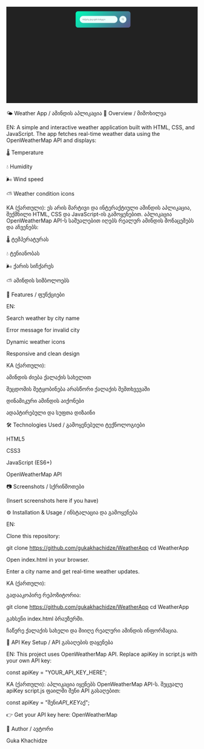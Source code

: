 ![Game Preview](images/WeatherAppGif.gif)

🌤 Weather App / ამინდის აპლიკაცია
📌 Overview / მიმოხილვა

EN:
A simple and interactive weather application built with HTML, CSS, and JavaScript.
The app fetches real-time weather data using the OpenWeatherMap API and displays:

🌡 Temperature

💧 Humidity

🌬 Wind speed

⛅ Weather condition icons

KA (ქართული):
ეს არის მარტივი და ინტერაქტიული ამინდის აპლიკაცია, შექმნილი HTML, CSS და JavaScript-ის გამოყენებით.
აპლიკაცია OpenWeatherMap API-ს საშუალებით იღებს რეალურ ამინდის მონაცემებს და აჩვენებს:

🌡 ტემპერატურას

💧 ტენიანობას

🌬 ქარის სიჩქარეს

⛅ ამინდის სიმბოლოებს

🚀 Features / ფუნქციები

EN:

Search weather by city name

Error message for invalid city

Dynamic weather icons

Responsive and clean design

KA (ქართული):

ამინდის ძიება ქალაქის სახელით

შეცდომის შეტყობინება არასწორი ქალაქის შემთხვევაში

დინამიკური ამინდის აიქონები

ადაპტირებული და სუფთა დიზაინი

🛠 Technologies Used / გამოყენებული ტექნოლოგიები

HTML5

CSS3

JavaScript (ES6+)

OpenWeatherMap API

📷 Screenshots / სქრინშოთები

(Insert screenshots here if you have)

⚙️ Installation & Usage / ინსტალაცია და გამოყენება

EN:

Clone this repository:

git clone https://github.com/gukakhachidze/WeatherApp
cd WeatherApp

Open index.html in your browser.

Enter a city name and get real-time weather updates.

KA (ქართული):

გადააკოპირე რეპოზიტორია:

git clone https://github.com/gukakhachidze/WeatherApp
cd WeatherApp

გახსენი index.html ბრაუზერში.

ჩაწერე ქალაქის სახელი და მიიღე რეალური ამინდის ინფორმაცია.

🔑 API Key Setup / API გასაღების დაყენება

EN:
This project uses OpenWeatherMap API.
Replace apiKey in script.js with your own API key:

const apiKey = "YOUR_API_KEY_HERE";

KA (ქართული):
აპლიკაცია იყენებს OpenWeatherMap API-ს.
შეცვალე apiKey script.js ფაილში შენი API გასაღებით:

const apiKey = "შენი*API_KEY*აქ";

👉 Get your API key here: OpenWeatherMap

👤 Author / ავტორი

Guka Khachidze

